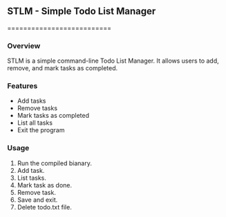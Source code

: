 ## STLM - Simple Todo List Manager
==========================
### Overview
STLM is a simple command-line Todo List Manager. It allows users to add, remove, and mark tasks as completed.
### Features
- Add tasks
- Remove tasks
- Mark tasks as completed
- List all tasks
- Exit the program
### Usage
1. Run the compiled bianary.
1. Add task.
2. List tasks.
3. Mark task as done.
4. Remove task.
5. Save and exit.
6. Delete todo.txt file.
